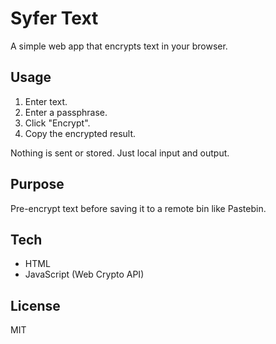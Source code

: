 # Syfer Text

A simple web app that encrypts text in your browser.

## Usage

1. Enter text.
2. Enter a passphrase.
3. Click "Encrypt".
4. Copy the encrypted result.

Nothing is sent or stored. Just local input and output.

## Purpose

Pre-encrypt text before saving it to a remote bin like Pastebin.

## Tech

- HTML
- JavaScript (Web Crypto API)

## License

MIT
